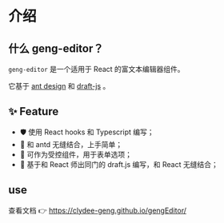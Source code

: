 # 介绍

## 什么 geng-editor？

`geng-editor` 是一个适用于 React 的富文本编辑器组件。

它基于 [ant design](https://ant.design/) 和 [draft-js](https://draftjs.org/) 。

## ✨ Feature

- 🛡 使用 React hooks 和 Typescript 编写；
- 👬 和 antd 无缝结合，上手简单；
- 💪 可作为受控组件，用于表单选项；
- 💪 基于和 React 师出同门的 draft.js 编写，和 React 无缝结合；

## use

查看文档 👉  https://clydee-geng.github.io/gengEditor/